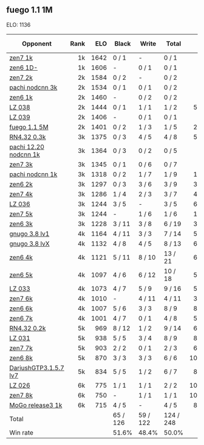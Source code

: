 ## fuego 1.1 1M ##

ELO: 1136

Opponent | Rank | ELO | Black | Write | Total | Win rate
---------|-----:|----:|-------|-------|-------|-------:
[zen7 1k](zen7%201k.md) | 1k | 1642 | 0 / 1 | - | 0 / 1 | 0.0%
[zen6 1D-](zen6%201D-.md) | 1k | 1606 | - | 0 / 1 | 0 / 1 | 0.0%
[zen7 2k](zen7%202k.md) | 2k | 1584 | 0 / 2 | - | 0 / 2 | 0.0%
[pachi nodcnn 3k](pachi%20nodcnn%203k.md) | 2k | 1534 | 0 / 1 | 0 / 1 | 0 / 2 | 0.0%
[zen6 1k](zen6%201k.md) | 2k | 1460 | - | 0 / 2 | 0 / 2 | 0.0%
[LZ 038](LZ%20038.md) | 2k | 1444 | 0 / 1 | 1 / 1 | 1 / 2 | 50.0%
[LZ 039](LZ%20039.md) | 2k | 1406 | - | 0 / 1 | 0 / 1 | 0.0%
[fuego 1.1 5M](fuego%201.1%205M.md) | 2k | 1401 | 0 / 2 | 1 / 3 | 1 / 5 | 20.0%
[RN4.32 0.3k](RN4.32%200.3k.md) | 3k | 1375 | 0 / 3 | 4 / 5 | 4 / 8 | 50.0%
[pachi 12.20 nodcnn 1k](pachi%2012.20%20nodcnn%201k.md) | 3k | 1364 | 0 / 3 | 0 / 2 | 0 / 5 | 0.0%
[zen7 3k](zen7%203k.md) | 3k | 1345 | 0 / 1 | 0 / 6 | 0 / 7 | 0.0%
[pachi nodcnn 1k](pachi%20nodcnn%201k.md) | 3k | 1318 | 0 / 2 | 1 / 7 | 1 / 9 | 11.1%
[zen6 2k](zen6%202k.md) | 3k | 1297 | 0 / 3 | 3 / 6 | 3 / 9 | 33.3%
[zen7 4k](zen7%204k.md) | 3k | 1286 | 1 / 4 | 2 / 3 | 3 / 7 | 42.9%
[LZ 036](LZ%20036.md) | 3k | 1244 | 3 / 5 | - | 3 / 5 | 60.0%
[zen7 5k](zen7%205k.md) | 3k | 1244 | - | 1 / 6 | 1 / 6 | 16.7%
[zen6 3k](zen6%203k.md) | 3k | 1228 | 3 / 11 | 3 / 8 | 6 / 19 | 31.6%
[gnugo 3.8 lv1](gnugo%203.8%20lv1.md) | 4k | 1164 | 4 / 11 | 3 / 3 | 7 / 14 | 50.0%
[gnugo 3.8 lvX](gnugo%203.8%20lvX.md) | 4k | 1132 | 4 / 8 | 4 / 5 | 8 / 13 | 61.5%
[zen6 4k](zen6%204k.md) | 4k | 1121 | 5 / 11 | 8 / 10 | 13 / 21 | 61.9%
[zen6 5k](zen6%205k.md) | 4k | 1097 | 4 / 6 | 6 / 12 | 10 / 18 | 55.6%
[LZ 033](LZ%20033.md) | 4k | 1073 | 4 / 7 | 5 / 9 | 9 / 16 | 56.3%
[zen7 6k](zen7%206k.md) | 4k | 1010 | - | 4 / 11 | 4 / 11 | 36.4%
[zen6 6k](zen6%206k.md) | 4k | 1007 | 5 / 6 | 3 / 3 | 8 / 9 | 88.9%
[zen6 7k](zen6%207k.md) | 4k | 1001 | 4 / 7 | 0 / 1 | 4 / 8 | 50.0%
[RN4.32 0.2k](RN4.32%200.2k.md) | 5k | 969 | 8 / 12 | 1 / 2 | 9 / 14 | 64.3%
[LZ 031](LZ%20031.md) | 5k | 938 | 5 / 5 | 3 / 4 | 8 / 9 | 88.9%
[zen7 7k](zen7%207k.md) | 5k | 903 | 2 / 2 | 0 / 1 | 2 / 3 | 66.7%
[zen6 8k](zen6%208k.md) | 5k | 870 | 3 / 3 | 3 / 3 | 6 / 6 | 100.0%
[DariushGTP3.1.5.7 lv7](DariushGTP3.1.5.7%20lv7.md) | 5k | 834 | 5 / 5 | 1 / 2 | 6 / 7 | 85.7%
[LZ 026](LZ%20026.md) | 6k | 775 | 1 / 1 | 1 / 1 | 2 / 2 | 100.0%
[zen7 8k](zen7%208k.md) | 6k | 750 | - | 1 / 1 | 1 / 1 | 100.0%
[MoGo release3 1k](MoGo%20release3%201k.md) | 6k | 715 | 4 / 5 | - | 4 / 5 | 80.0%
Total | | | 65 / 126 | 59 / 122 | 124 / 248 | 
Win rate| | | 51.6% | 48.4% | 50.0% | 

